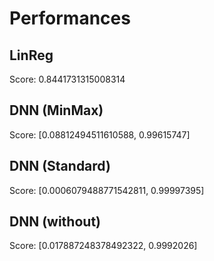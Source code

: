 # Performances

## LinReg

Score: 0.8441731315008314

## DNN (MinMax)

Score: [0.08812494511610588, 0.99615747]

## DNN (Standard)

Score: [0.0006079488771542811, 0.99997395]

## DNN (without)

Score: [0.017887248378492322, 0.9992026]
